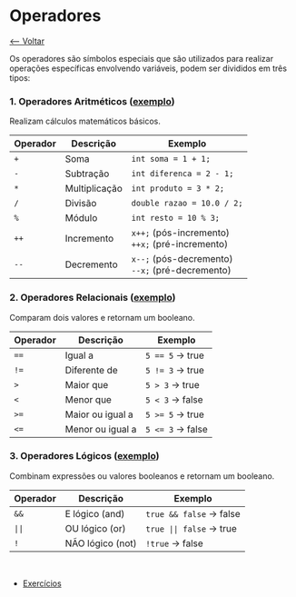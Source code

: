 # Operadores
[<-- Voltar](../README.md)

Os operadores são símbolos especiais que são utilizados para realizar operações específicas envolvendo variáveis, podem ser divididos em três tipos:

### 1. Operadores Aritméticos ([exemplo](./Operadores.java))
Realizam cálculos matemáticos básicos.

| Operador | Descrição | Exemplo |
|----------|-----------|---------|
| ```+``` | Soma | ```int soma = 1 + 1;``` |
| ```-``` | Subtração | ```int diferenca = 2 - 1;``` |
| ```*``` | Multiplicação | ```int produto = 3 * 2;``` |
| ```/``` | Divisão | ```double razao = 10.0 / 2;``` |
| ```%``` | Módulo | ```int resto = 10 % 3;``` |
| ```++``` | Incremento | ```x++;``` (pós-incremento)<br>```++x;``` (pré-incremento) |
| ```--``` | Decremento | ```x--;``` (pós-decremento)<br>```--x;``` (pré-decremento) |

### 2. Operadores Relacionais ([exemplo](./Operadores.java))
Comparam dois valores e retornam um booleano.

| Operador | Descrição | Exemplo |
|----------|-----------|---------|
| ```==``` | Igual a | ```5 == 5``` &rarr; true |
| ```!=``` | Diferente de | ```5 != 3``` &rarr; true |
| ```>``` | Maior que | ```5 > 3``` &rarr; true |
| ```<``` | Menor que | ```5 < 3``` &rarr; false |
| ```>=``` | Maior ou igual a | ```5 >= 5``` &rarr; true |
| ```<=``` | Menor ou igual a | ```5 <= 3``` &rarr; false |

### 3. Operadores Lógicos ([exemplo](./Operadores.java))
Combinam expressões ou valores booleanos e retornam um booleano.

| Operador | Descrição | Exemplo |
|----------|-----------|---------|
| ```&&``` | E lógico (and) | ```true && false``` &rarr; false |
| ```\|\|``` | OU lógico (or) | ```true \|\| false``` &rarr; true |
| ```!``` | NÃO lógico (not) | ```!true``` &rarr; false |

<br>

- [Exercícios](./exercicios.md)